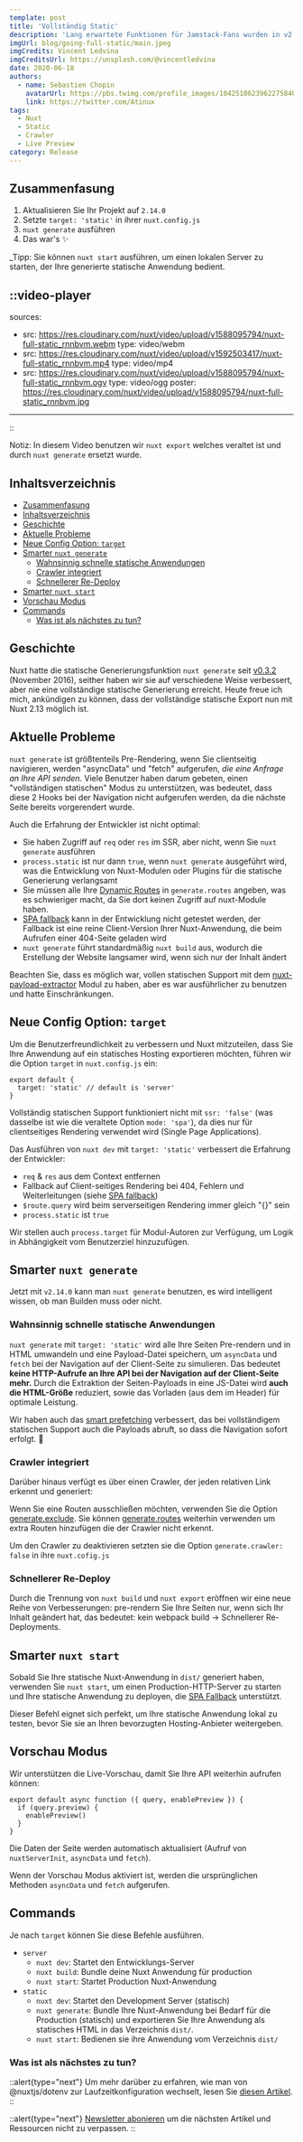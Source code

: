 ```yaml
---
template: post
title: 'Vollständig Static'
description: 'Lang erwartete Funktionen für Jamstack-Fans wurden in v2.13 eingeführt: vollständig statischer Export, verbessertes Smart Prefetching, integrierter Crawler, schnelleres Re-Deployment, eingebauter Webserver und neue Zieloption für die Konfiguration ⚡️'
imgUrl: blog/going-full-static/main.jpeg
imgCredits: Vincent Ledvina
imgCreditsUrl: https://unsplash.com/@vincentledvina
date: 2020-06-18
authors:
  - name: Sebastien Chopin
    avatarUrl: https://pbs.twimg.com/profile_images/1042510623962275840/1Iw_Mvud_400x400.jpg
    link: https://twitter.com/Atinux
tags:
  - Nuxt
  - Static
  - Crawler
  - Live Preview
category: Release
---
```


## Zusammenfasung

1. Aktualisieren Sie Ihr Projekt auf `2.14.0`
2. Setzte `target: 'static'` in ihrer `nuxt.config.js`
3. `nuxt generate` ausführen
4. Das war's ✨

\_Tipp: Sie können `nuxt start` ausführen, um einen lokalen Server zu starten, der Ihre generierte statische Anwendung bedient.

## ::video-player

sources:

- src: https://res.cloudinary.com/nuxt/video/upload/v1588095794/nuxt-full-static_rnnbvm.webm
  type: video/webm
- src: https://res.cloudinary.com/nuxt/video/upload/v1592503417/nuxt-full-static_rnnbvm.mp4
  type: video/mp4
- src: https://res.cloudinary.com/nuxt/video/upload/v1588095794/nuxt-full-static_rnnbvm.ogv
  type: video/ogg
  poster: https://res.cloudinary.com/nuxt/video/upload/v1588095794/nuxt-full-static_rnnbvm.jpg

---

::

<p>

Notiz: In diesem Video benutzen wir `nuxt export` welches veraltet ist und durch `nuxt generate` ersetzt wurde.

</p>

## Inhaltsverzeichnis

- [Zusammenfasung](#too-long-to-read)
- [Inhaltsverzeichnis](#table-of-contents)
- [Geschichte](#history)
- [Aktuelle Probleme](#current-issues)
- [Neue Config Option: `target`](#new-config-option-target)
- [Smarter `nuxt generate`](#smarter-nuxt-generate)
  - [Wahnsinnig schnelle statische Anwendungen](#crazy-fast-static-applications)
  - [Crawler integriert](#crawler-integrated)
  - [Schnellerer Re-Deploy](#faster-re-deploy)
- [Smarter `nuxt start`](#smarter-nuxt-start)
- [Vorschau Modus](#preview-mode)
- [Commands](#commands)
  - [Was ist als nächstes zu tun?](#what-to-do-next)

## Geschichte

Nuxt hatte die statische Generierungsfunktion `nuxt generate` seit [v0.3.2](https://github.com/nuxt/nuxt.js/releases/tag/v0.3.2) (November 2016), seither haben wir sie auf verschiedene Weise verbessert, aber nie eine vollständige statische Generierung erreicht. Heute freue ich mich, ankündigen zu können, dass der vollständige statische Export nun mit Nuxt 2.13 möglich ist.

## Aktuelle Probleme

`nuxt generate` ist größtenteils Pre-Rendering, wenn Sie clientseitig navigieren, werden "asyncData" und "fetch" aufgerufen, _die eine Anfrage an Ihre API senden_. Viele Benutzer haben darum gebeten, einen "vollständigen statischen" Modus zu unterstützen, was bedeutet, dass diese 2 Hooks bei der Navigation nicht aufgerufen werden, da die nächste Seite bereits vorgerendert wurde.

Auch die Erfahrung der Entwickler ist nicht optimal:

- Sie haben Zugriff auf `req` oder `res` im SSR, aber nicht, wenn Sie `nuxt generate` ausführen
- `process.static` ist nur dann `true`, wenn `nuxt generate` ausgeführt wird, was die Entwicklung von Nuxt-Modulen oder Plugins für die statische Generierung verlangsamt
- Sie müssen alle Ihre [Dynamic Routes](/docs/features/file-system-routing#dynamic-routes) in `generate.routes` angeben, was es schwieriger macht, da Sie dort keinen Zugriff auf nuxt-Module haben.
- [SPA fallback](/docs/concepts/static-site-generation#spa-fallback) kann in der Entwicklung nicht getestet werden, der Fallback ist eine reine Client-Version Ihrer Nuxt-Anwendung, die beim Aufrufen einer 404-Seite geladen wird
- `nuxt generate` führt standardmäßig `nuxt build` aus, wodurch die Erstellung der Website langsamer wird, wenn sich nur der Inhalt ändert

Beachten Sie, dass es möglich war, vollen statischen Support mit dem [nuxt-payload-extractor](https://github.com/DreaMinder/nuxt-payload-extractor) Modul zu haben, aber es war ausführlicher zu benutzen und hatte Einschränkungen.

## Neue Config Option: `target`

Um die Benutzerfreundlichkeit zu verbessern und Nuxt mitzuteilen, dass Sie Ihre Anwendung auf ein statisches Hosting exportieren möchten, führen wir die Option `target` in `nuxt.config.js` ein:

```js{}[nuxt.config.js]
export default {
  target: 'static' // default is 'server'
}
```

<base-alert type="warning">

Vollständig statischen Support funktioniert nicht mit `ssr: 'false'` (was dasselbe ist wie die veraltete Option `mode: 'spa'`), da dies nur für clientseitiges Rendering verwendet wird (Single Page Applications).

</base-alert>

Das Ausführen von `nuxt dev` mit `target: 'static'` verbessert die Erfahrung der Entwickler:

- `req` & `res` aus dem Context entfernen
- Fallback auf Client-seitiges Rendering bei 404, Fehlern und Weiterleitungen (siehe [SPA fallback](/docs/concepts/static-site-generation#spa-fallback))
- `$route.query` wird beim serverseitigen Rendering immer gleich "{}" sein
- `process.static` ist `true`

Wir stellen auch `process.target` für Modul-Autoren zur Verfügung, um Logik in Abhängigkeit vom Benutzerziel hinzuzufügen.

## Smarter `nuxt generate`

Jetzt mit `v2.14.0` kann man `nuxt generate` benutzen, es wird intelligent wissen, ob man Builden muss oder nicht.

### Wahnsinnig schnelle statische Anwendungen

`nuxt generate` mit `target: 'static'` wird alle Ihre Seiten Pre-rendern und in HTML umwandeln und eine Payload-Datei speichern, um `asyncData` und `fetch` bei der Navigation auf der Client-Seite zu simulieren. Das bedeutet **keine HTTP-Aufrufe an Ihre API bei der Navigation auf der Client-Seite mehr.** Durch die Extraktion der Seiten-Payloads in eine JS-Datei wird **auch die HTML-Größe** reduziert, sowie das Vorladen (aus dem <link> im Header) für optimale Leistung.

Wir haben auch das [smart prefetching](/announcements/introducing-smart-prefetching) verbessert, das bei vollständigem statischen Support auch die Payloads abruft, so dass die Navigation sofort erfolgt. 👀

### Crawler integriert

Darüber hinaus verfügt es über einen Crawler, der jeden relativen Link erkennt und generiert:

Wenn Sie eine Routen ausschließen möchten, verwenden Sie die Option [generate.exclude](/docs/configuration-glossary/configuration-generate#exclude). Sie können [generate.routes](/docs/configuration-glossary/configuration-generate#routes) weiterhin verwenden um extra Routen hinzufügen die der Crawler nicht erkennt.

Um den Crawler zu deaktivieren setzten sie die Option `generate.crawler: false` in ihre `nuxt.cofig.js`

### Schnellerer Re-Deploy

Durch die Trennung von `nuxt build` und `nuxt export` eröffnen wir eine neue Reihe von Verbesserungen: pre-rendern Sie Ihre Seiten nur, wenn sich Ihr Inhalt geändert hat, das bedeutet: kein webpack build → Schnellerer Re-Deployments.

## Smarter `nuxt start`

Sobald Sie Ihre statische Nuxt-Anwendung in `dist/` generiert haben, verwenden Sie `nuxt start`, um einen Production-HTTP-Server zu starten und Ihre statische Anwendung zu deployen, die [SPA Fallback](/docs/concepts/static-site-generation#spa-fallback) unterstützt.

Dieser Befehl eignet sich perfekt, um Ihre statische Anwendung lokal zu testen, bevor Sie sie an Ihren bevorzugten Hosting-Anbieter weitergeben.

## Vorschau Modus

Wir unterstützen die Live-Vorschau, damit Sie Ihre API weiterhin aufrufen können:

```js{}[plugins/preview.client.js]
export default async function ({ query, enablePreview }) {
  if (query.preview) {
    enablePreview()
  }
}
```

Die Daten der Seite werden automatisch aktualisiert (Aufruf von `nuxtServerInit`, `asyncData` und `fetch`).

Wenn der Vorschau Modus aktiviert ist, werden die ursprünglichen Methoden `asyncData` und `fetch` aufgerufen.

## Commands

Je nach `target` können Sie diese Befehle ausführen.

- `server`
  - `nuxt dev`: Startet den Entwicklungs-Server
  - `nuxt build`: Bundle deine Nuxt Anwendung für production
  - `nuxt start`: Startet Production Nuxt-Anwendung
- `static`
  - `nuxt dev`: Startet den Development Server (statisch)
  - `nuxt generate`: Bundle Ihre Nuxt-Anwendung bei Bedarf für die Production (statisch) und exportieren Sie Ihre Anwendung als statisches HTML in das Verzeichnis `dist/`.
  - `nuxt start`: Bedienen sie ihre Anwendung vom Verzeichnis `dist/`

### Was ist als nächstes zu tun?

::alert{type="next"}
Um mehr darüber zu erfahren, wie man von @nuxtjs/dotenv zur Laufzeitkonfiguration wechselt, lesen Sie [diesen Artikel](/tutorials/moving-from-nuxtjs-dotenv-to-runtime-config).
::

::alert{type="next"}
[Newsletter abonieren](#subscribe-to-newsletter) um die nächsten Artikel und Ressourcen nicht zu verpassen.
::
